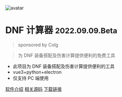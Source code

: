 
  ![avatar](img\logo.ico)

  # DNF 计算器 <small class="version">2022.09.09.Beta</small>

  > sponsored by Colg

  > 为 DNF 装备搭配及伤害计算提供便利的免费工具

  - 此项目为 DNF 装备搭配及伤害计算提供便利的工具
  - vue3+python+electron
  - 仅支持 PC 端使用

[软件介绍](USERMANUAL) [相关源码](https://gitee.com/dcalc/dnfcalculating_110) [下载链接](https://wwn.lanzout.com/s/dcalc)

  